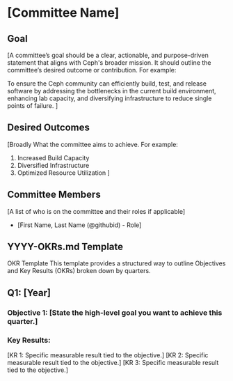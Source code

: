 # [Committee Name]
 
## Goal

[A committee’s goal should be a clear, actionable, and purpose-driven statement that aligns with
Ceph's broader mission. It should outline the committee’s desired outcome or contribution. For example:

To ensure the Ceph community can efficiently build, test, and release software by addressing the
bottlenecks in the current build environment, enhancing lab capacity, and diversifying infrastructure
to reduce single points of failure. ]

## Desired Outcomes

[Broadly What the committee aims to achieve. For example:

1. Increased Build Capacity
2. Diversified Infrastructure
3. Optimized Resource Utilization
]

## Committee Members

[A list of who is on the committee and their roles if applicable]

* [First Name, Last Name (@githubid) - Role]


## YYYY-OKRs.md Template

OKR Template
This template provides a structured way to outline Objectives and Key Results (OKRs) broken down by quarters.

## Q1: [Year]

### Objective 1: [State the high-level goal you want to achieve this quarter.]

### Key Results:

[KR 1: Specific measurable result tied to the objective.]
[KR 2: Specific measurable result tied to the objective.]
[KR 3: Specific measurable result tied to the objective.]

